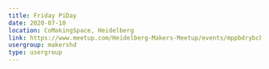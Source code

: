 ```yaml
---
title: Friday PiDay
date: 2020-07-10
location: CoMakingSpace, Heidelberg
link: https://www.meetup.com/Heidelberg-Makers-Meetup/events/mppbdrybckbnb/
usergroup: makershd
type: usergroup
---
```

